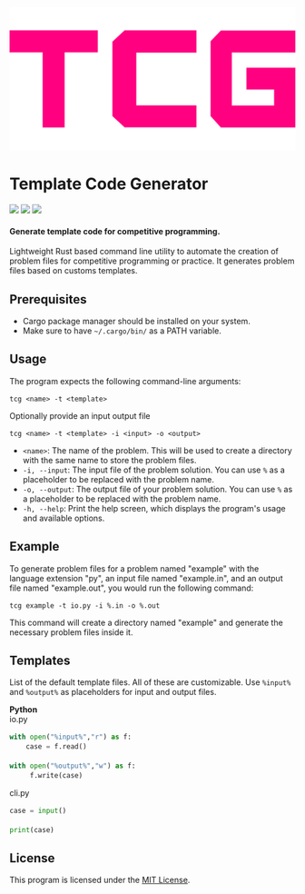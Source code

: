 ![TCG](tcg.svg)

# Template Code Generator

![](https://img.shields.io/crates/d/tcg)
![](https://img.shields.io/crates/v/tcg)
![](https://img.shields.io/crates/l/tcg)

#### Generate template code for competitive programming.

Lightweight Rust based command line utility to automate the creation of problem files for competitive programming or practice. It generates problem files based on customs templates.

## Prerequisites

-   Cargo package manager should be installed on your system.
-   Make sure to have `~/.cargo/bin/` as a PATH variable.

## Usage

The program expects the following command-line arguments:

```
tcg <name> -t <template>
```

Optionally provide an input output file

```
tcg <name> -t <template> -i <input> -o <output>
```

-   `<name>`: The name of the problem. This will be used to create a directory with the same name to store the problem files.
-   `-i, --input`: The input file of the problem solution. You can use `%` as a placeholder to be replaced with the problem name.
-   `-o, --output`: The output file of your problem solution. You can use `%` as a placeholder to be replaced with the problem name.
-   `-h, --help`: Print the help screen, which displays the program's usage and available options.

## Example

To generate problem files for a problem named "example" with the language extension "py", an input file named "example.in", and an output file named "example.out", you would run the following command:

```
tcg example -t io.py -i %.in -o %.out
```

This command will create a directory named "example" and generate the necessary problem files inside it.

## Templates

List of the default template files. All of these are customizable. Use `%input%` and `%output%` as placeholders for input and output files.

**Python**  
io.py

```python
with open("%input%","r") as f:
    case = f.read()

with open("%output%","w") as f:
     f.write(case)
```

cli.py

```python
case = input()

print(case)
```

## License

This program is licensed under the [MIT License](https://opensource.org/licenses/MIT).
